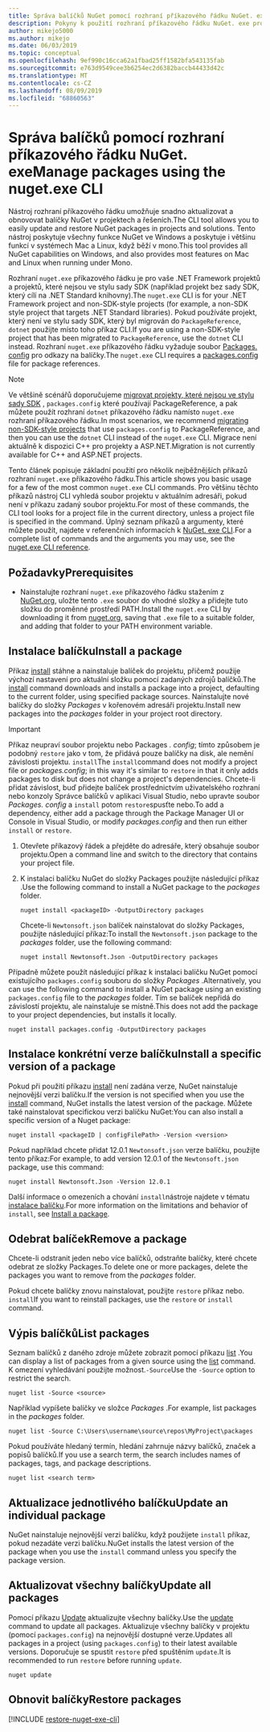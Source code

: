 ```yaml
---
title: Správa balíčků NuGet pomocí rozhraní příkazového řádku NuGet. exe
description: Pokyny k použití rozhraní příkazového řádku NuGet. exe pro práci s balíčky NuGet.
author: mikejo5000
ms.author: mikejo
ms.date: 06/03/2019
ms.topic: conceptual
ms.openlocfilehash: 9ef990c16cca62a1fbad25ff1582bfa543135fab
ms.sourcegitcommit: e763d9549cee3b6254ec2d6382baccb44433d42c
ms.translationtype: MT
ms.contentlocale: cs-CZ
ms.lasthandoff: 08/09/2019
ms.locfileid: "68860563"
---
```

# <a name="manage-packages-using-the-nugetexe-cli"></a><span data-ttu-id="b145f-103">Správa balíčků pomocí rozhraní příkazového řádku NuGet. exe</span><span class="sxs-lookup"><span data-stu-id="b145f-103">Manage packages using the nuget.exe CLI</span></span>

<span data-ttu-id="b145f-104">Nástroj rozhraní příkazového řádku umožňuje snadno aktualizovat a obnovovat balíčky NuGet v projektech a řešeních.</span><span class="sxs-lookup"><span data-stu-id="b145f-104">The CLI tool allows you to easily update and restore NuGet packages in projects and solutions.</span></span> <span data-ttu-id="b145f-105">Tento nástroj poskytuje všechny funkce NuGet ve Windows a poskytuje i většinu funkcí v systémech Mac a Linux, když běží v mono.</span><span class="sxs-lookup"><span data-stu-id="b145f-105">This tool provides all NuGet capabilities on Windows, and also provides most features on Mac and Linux when running under Mono.</span></span>

<span data-ttu-id="b145f-106">Rozhraní `nuget.exe` příkazového řádku je pro vaše .NET Framework projektů a projektů, které nejsou ve stylu sady SDK (například projekt bez sady SDK, který cílí na .NET Standard knihovny).</span><span class="sxs-lookup"><span data-stu-id="b145f-106">The `nuget.exe` CLI is for your .NET Framework project and non-SDK-style projects (for example, a non-SDK style project that targets .NET Standard libraries).</span></span> <span data-ttu-id="b145f-107">Pokud používáte projekt, který není ve stylu sady SDK, který byl migrován do `PackageReference`, `dotnet` použijte místo toho příkaz CLI.</span><span class="sxs-lookup"><span data-stu-id="b145f-107">If you are using a non-SDK-style project that has been migrated to `PackageReference`, use the `dotnet` CLI instead.</span></span> <span data-ttu-id="b145f-108">Rozhraní `nuget.exe` příkazového řádku vyžaduje soubor [Packages. config](../reference/packages-config.md) pro odkazy na balíčky.</span><span class="sxs-lookup"><span data-stu-id="b145f-108">The `nuget.exe` CLI requires a [packages.config](../reference/packages-config.md) file for package references.</span></span>

> [!NOTE]
> <span data-ttu-id="b145f-109">Ve většině scénářů doporučujeme [migrovat projekty, které nejsou ve stylu sady SDK](../reference/migrate-packages-config-to-package-reference.md) , `packages.config` které používají PackageReference, a pak můžete použít rozhraní `dotnet` příkazového řádku namísto `nuget.exe` rozhraní příkazového řádku.</span><span class="sxs-lookup"><span data-stu-id="b145f-109">In most scenarios, we recommend [migrating non-SDK-style projects](../reference/migrate-packages-config-to-package-reference.md) that use `packages.config` to PackageReference, and then you can use the `dotnet` CLI instead of the `nuget.exe` CLI.</span></span> <span data-ttu-id="b145f-110">Migrace není aktuálně k dispozici C++ pro projekty a ASP.NET.</span><span class="sxs-lookup"><span data-stu-id="b145f-110">Migration is not currently available for C++ and ASP.NET projects.</span></span>

<span data-ttu-id="b145f-111">Tento článek popisuje základní použití pro několik nejběžnějších příkazů rozhraní `nuget.exe` příkazového řádku.</span><span class="sxs-lookup"><span data-stu-id="b145f-111">This article shows you basic usage for a few of the most common `nuget.exe` CLI commands.</span></span> <span data-ttu-id="b145f-112">Pro většinu těchto příkazů nástroj CLI vyhledá soubor projektu v aktuálním adresáři, pokud není v příkazu zadaný soubor projektu.</span><span class="sxs-lookup"><span data-stu-id="b145f-112">For most of these commands, the CLI tool looks for a project file in the current directory, unless a project file is specified in the command.</span></span> <span data-ttu-id="b145f-113">Úplný seznam příkazů a argumenty, které můžete použít, najdete v referenčních informacích k [NuGet. exe CLI](../reference/nuget-exe-cli-reference.md).</span><span class="sxs-lookup"><span data-stu-id="b145f-113">For a complete list of commands and the arguments you may use, see the [nuget.exe CLI reference](../reference/nuget-exe-cli-reference.md).</span></span>

## <a name="prerequisites"></a><span data-ttu-id="b145f-114">Požadavky</span><span class="sxs-lookup"><span data-stu-id="b145f-114">Prerequisites</span></span>

- <span data-ttu-id="b145f-115">Nainstalujte rozhraní `nuget.exe` příkazového řádku stažením z [NuGet.org](https://dist.nuget.org/win-x86-commandline/latest/nuget.exe), uložte tento `.exe` soubor do vhodné složky a přidejte tuto složku do proměnné prostředí PATH.</span><span class="sxs-lookup"><span data-stu-id="b145f-115">Install the `nuget.exe` CLI by downloading it from [nuget.org](https://dist.nuget.org/win-x86-commandline/latest/nuget.exe), saving that `.exe` file to a suitable folder, and adding that folder to your PATH environment variable.</span></span>

## <a name="install-a-package"></a><span data-ttu-id="b145f-116">Instalace balíčku</span><span class="sxs-lookup"><span data-stu-id="b145f-116">Install a package</span></span>

<span data-ttu-id="b145f-117">Příkaz [install](../reference/cli-reference/cli-ref-install.md) stáhne a nainstaluje balíček do projektu, přičemž použije výchozí nastavení pro aktuální složku pomocí zadaných zdrojů balíčků.</span><span class="sxs-lookup"><span data-stu-id="b145f-117">The [install](../reference/cli-reference/cli-ref-install.md) command downloads and installs a package into a project, defaulting to the current folder, using specified package sources.</span></span> <span data-ttu-id="b145f-118">Nainstalujte nové balíčky do složky *Packages* v kořenovém adresáři projektu.</span><span class="sxs-lookup"><span data-stu-id="b145f-118">Install new packages into the *packages* folder in your project root directory.</span></span>

> [!IMPORTANT]
> <span data-ttu-id="b145f-119">Příkaz neupraví soubor projektu nebo Packages *. config*; tímto způsobem je podobný `restore` jako v tom, že přidává pouze balíčky na disk, ale nemění závislosti projektu. `install`</span><span class="sxs-lookup"><span data-stu-id="b145f-119">The `install`command does not modify a project file or *packages.config*; in this way it's similar to `restore` in that it only adds packages to disk but does not change a project's dependencies.</span></span> <span data-ttu-id="b145f-120">Chcete-li přidat závislost, buď přidejte balíček prostřednictvím uživatelského rozhraní nebo konzoly Správce balíčků v aplikaci Visual Studio, nebo upravte soubor *Packages. config* a `install` potom `restore`spusťte nebo.</span><span class="sxs-lookup"><span data-stu-id="b145f-120">To add a dependency, either add a package through the Package Manager UI or Console in Visual Studio, or modify *packages.config* and then run either `install` or `restore`.</span></span>

1. <span data-ttu-id="b145f-121">Otevřete příkazový řádek a přejděte do adresáře, který obsahuje soubor projektu.</span><span class="sxs-lookup"><span data-stu-id="b145f-121">Open a command line and switch to the directory that contains your project file.</span></span>

2. <span data-ttu-id="b145f-122">K instalaci balíčku NuGet do složky Packages použijte následující příkaz .</span><span class="sxs-lookup"><span data-stu-id="b145f-122">Use the following command to install a NuGet package to the *packages* folder.</span></span>

    ```cli
    nuget install <packageID> -OutputDirectory packages
    ```

    <span data-ttu-id="b145f-123">Chcete-li `Newtonsoft.json` balíček nainstalovat do složky Packages, použijte následující příkaz:</span><span class="sxs-lookup"><span data-stu-id="b145f-123">To install the `Newtonsoft.json` package to the *packages* folder, use the following command:</span></span>

    ```cli
    nuget install Newtonsoft.Json -OutputDirectory packages
    ```

<span data-ttu-id="b145f-124">Případně můžete použít následující příkaz k instalaci balíčku NuGet pomocí existujícího `packages.config` souboru do složky *Packages* .</span><span class="sxs-lookup"><span data-stu-id="b145f-124">Alternatively, you can use the following command to install a NuGet package using an existing `packages.config` file to the *packages* folder.</span></span> <span data-ttu-id="b145f-125">Tím se balíček nepřidá do závislostí projektu, ale nainstaluje se místně.</span><span class="sxs-lookup"><span data-stu-id="b145f-125">This does not add the package to your project dependencies, but installs it locally.</span></span>

```cli
nuget install packages.config -OutputDirectory packages
```

## <a name="install-a-specific-version-of-a-package"></a><span data-ttu-id="b145f-126">Instalace konkrétní verze balíčku</span><span class="sxs-lookup"><span data-stu-id="b145f-126">Install a specific version of a package</span></span>

<span data-ttu-id="b145f-127">Pokud při použití příkazu [install](../reference/cli-reference/cli-ref-install.md) není zadána verze, NuGet nainstaluje nejnovější verzi balíčku.</span><span class="sxs-lookup"><span data-stu-id="b145f-127">If the version is not specified when you use the [install](../reference/cli-reference/cli-ref-install.md) command, NuGet installs the latest version of the package.</span></span> <span data-ttu-id="b145f-128">Můžete také nainstalovat specifickou verzi balíčku NuGet:</span><span class="sxs-lookup"><span data-stu-id="b145f-128">You can also install a specific version of a Nuget package:</span></span>

```cli
nuget install <packageID | configFilePath> -Version <version>
```

<span data-ttu-id="b145f-129">Pokud například chcete přidat 12.0.1 `Newtonsoft.json` verze balíčku, použijte tento příkaz:</span><span class="sxs-lookup"><span data-stu-id="b145f-129">For example, to add version 12.0.1 of the `Newtonsoft.json` package, use this command:</span></span>

```cli
nuget install Newtonsoft.Json -Version 12.0.1
```

<span data-ttu-id="b145f-130">Další informace o omezeních a chování `install`nástroje najdete v tématu [instalace balíčku](#install-a-package).</span><span class="sxs-lookup"><span data-stu-id="b145f-130">For more information on the limitations and behavior of `install`, see [Install a package](#install-a-package).</span></span>

## <a name="remove-a-package"></a><span data-ttu-id="b145f-131">Odebrat balíček</span><span class="sxs-lookup"><span data-stu-id="b145f-131">Remove a package</span></span>

<span data-ttu-id="b145f-132">Chcete-li odstranit jeden nebo více balíčků, odstraňte balíčky, které chcete odebrat ze složky Packages.</span><span class="sxs-lookup"><span data-stu-id="b145f-132">To delete one or more packages, delete the packages you want to remove from the *packages* folder.</span></span>

<span data-ttu-id="b145f-133">Pokud chcete balíčky znovu nainstalovat, použijte `restore` příkaz nebo. `install`</span><span class="sxs-lookup"><span data-stu-id="b145f-133">If you want to reinstall packages, use the `restore` or `install` command.</span></span>

## <a name="list-packages"></a><span data-ttu-id="b145f-134">Výpis balíčků</span><span class="sxs-lookup"><span data-stu-id="b145f-134">List packages</span></span>

<span data-ttu-id="b145f-135">Seznam balíčků z daného zdroje můžete zobrazit pomocí příkazu [list](../reference/cli-reference/cli-ref-list.md) .</span><span class="sxs-lookup"><span data-stu-id="b145f-135">You can display a list of packages from a given source using the [list](../reference/cli-reference/cli-ref-list.md) command.</span></span> <span data-ttu-id="b145f-136">K omezení vyhledávání použijte možnost.`-Source`</span><span class="sxs-lookup"><span data-stu-id="b145f-136">Use the `-Source` option to restrict the search.</span></span>

```cli
nuget list -Source <source>
```

<span data-ttu-id="b145f-137">Například vypíšete balíčky ve složce *Packages* .</span><span class="sxs-lookup"><span data-stu-id="b145f-137">For example, list packages in the *packages* folder.</span></span>

```cli
nuget list -Source C:\Users\username\source\repos\MyProject\packages
```

<span data-ttu-id="b145f-138">Pokud používáte hledaný termín, hledání zahrnuje názvy balíčků, značek a popisů balíčků.</span><span class="sxs-lookup"><span data-stu-id="b145f-138">If you use a search term, the search includes names of packages, tags, and package descriptions.</span></span>

```cli
nuget list <search term>
```

## <a name="update-an-individual-package"></a><span data-ttu-id="b145f-139">Aktualizace jednotlivého balíčku</span><span class="sxs-lookup"><span data-stu-id="b145f-139">Update an individual package</span></span>

<span data-ttu-id="b145f-140">NuGet nainstaluje nejnovější verzi balíčku, když použijete `install` příkaz, pokud nezadáte verzi balíčku.</span><span class="sxs-lookup"><span data-stu-id="b145f-140">NuGet installs the latest version of the package when you use the `install` command unless you specify the package version.</span></span>

## <a name="update-all-packages"></a><span data-ttu-id="b145f-141">Aktualizovat všechny balíčky</span><span class="sxs-lookup"><span data-stu-id="b145f-141">Update all packages</span></span>

<span data-ttu-id="b145f-142">Pomocí příkazu [Update](../reference/cli-reference/cli-ref-update.md) aktualizujte všechny balíčky.</span><span class="sxs-lookup"><span data-stu-id="b145f-142">Use the [update](../reference/cli-reference/cli-ref-update.md) command to update all packages.</span></span> <span data-ttu-id="b145f-143">Aktualizuje všechny balíčky v projektu (pomocí `packages.config`) na nejnovější dostupné verze.</span><span class="sxs-lookup"><span data-stu-id="b145f-143">Updates all packages in a project (using `packages.config`) to their latest available versions.</span></span> <span data-ttu-id="b145f-144">Doporučuje se spustit `restore` před spuštěním `update`.</span><span class="sxs-lookup"><span data-stu-id="b145f-144">It is recommended to run `restore` before running `update`.</span></span>

```cli
nuget update
```

## <a name="restore-packages"></a><span data-ttu-id="b145f-145">Obnovit balíčky</span><span class="sxs-lookup"><span data-stu-id="b145f-145">Restore packages</span></span>

[!INCLUDE [restore-nuget-exe-cli](includes/restore-nuget-exe-cli.md)]